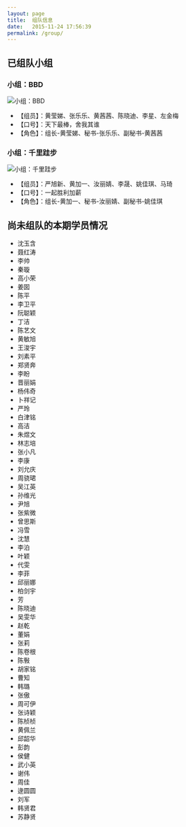 ```yaml
---
layout: page
title:  组队信息
date:   2015-11-24 17:56:39
permalink: /group/
---
```


## 已组队小组

### 小组：BBD

![小组：BBD](http://77fm42.com1.z0.glb.clouddn.com/group-bbd.jpg)

- 【组员】：黄莹娣、张乐乐、黄茜茜、陈晓迪、李星、左金梅
- 【口号】：天下最棒，舍我其谁
- 【角色】：组长-黄莹娣、秘书-张乐乐、副秘书-黄茜茜

### 小组：千里跬步

![小组：千里跬步](http://77fm42.com1.z0.glb.clouddn.com/group-qlkb.jpg)

- 【组员】：严旭新、黄加一、汝丽婧、李晟、姚佳琪、马琦
- 【口号】：一起胜利加薪
- 【角色】：组长-黄加一、秘书-汝丽婧、副秘书-姚佳琪


## 尚未组队的本期学员情况

* 沈玉含
* 聂红涛
* 李帅
* 秦璇
* 高小荣
* 姜囡
* 陈平
* 李卫平
* 阮聪颖
* 丁洁
* 陈艺文
* 黄敏旭
* 王浚宇
* 刘素平
* 郑贤奔
* 李盼
* 晋丽娟
* 杨伟奇
* 卜祥记
* 严玲
* 白津铭
* 高洁
* 朱煜文
* 林志培
* 张小凡
* 李康
* 刘允庆
* 周骁珺
* 吴江英
* 孙维光
* 尹旭
* 张紫微
* 曾思斯
* 冯雪
* 沈慧
* 李泊
* 叶颖
* 代雯
* 李菲
* 邱丽娜
* 柏剑宇
* 芳
* 陈晓迪
* 吴雯华
* 赵乾
* 董娟
* 张莉
* 陈卷根
* 陈斅
* 胡家铭
* 曹知
* 韩璐
* 张傲
* 周可伊
* 张诗颖
* 陈桢桢
* 黄佩兰
* 邱韶华
* 彭韵
* 侯健
* 武小英
* 谢伟
* 周佳
* 逯圆圆
* 刘军
* 韩贤君
* 苏静贤
